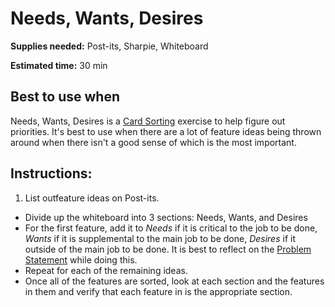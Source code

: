 # Needs, Wants, Desires

**Supplies needed:** Post-its, Sharpie, Whiteboard

**Estimated time:** 30 min

## Best to use when
Needs, Wants, Desires is a [Card Sorting](card-sorting.md)
exercise to help figure out priorities.
It's best to use when there are a lot of feature ideas
being thrown around when there isn't a good sense of which is the most
important.

## Instructions:

1. List outfeature ideas on Post-its.
* Divide up the whiteboard into 3 sections: Needs, Wants, and Desires
* For the first feature, 
add it to *Needs* if it is critical to the job to be done,
*Wants* if it is supplemental to the main job to be done,
*Desires* if it outside of the main job to be done.
It is best to reflect on the [Problem Statement](problem-statement.md)
while doing this.
* Repeat for each of the remaining ideas.
* Once all of the features are sorted, 
look at each section and the features in them
and verify that each feature in is the appropriate section.
